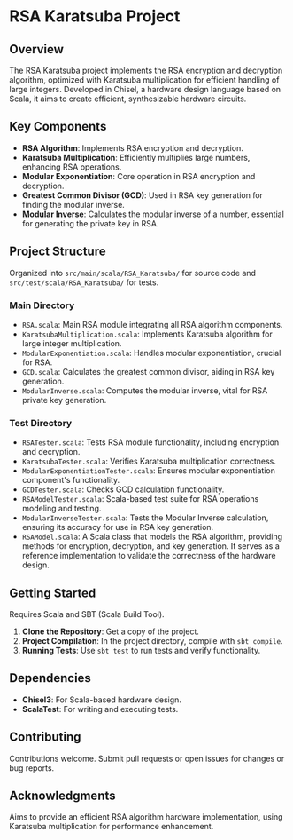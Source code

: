 # RSA Karatsuba Project

## Overview

The RSA Karatsuba project implements the RSA encryption and decryption algorithm, optimized with Karatsuba multiplication for efficient handling of large integers. Developed in Chisel, a hardware design language based on Scala, it aims to create efficient, synthesizable hardware circuits.

## Key Components

- **RSA Algorithm**: Implements RSA encryption and decryption.
- **Karatsuba Multiplication**: Efficiently multiplies large numbers, enhancing RSA operations.
- **Modular Exponentiation**: Core operation in RSA encryption and decryption.
- **Greatest Common Divisor (GCD)**: Used in RSA key generation for finding the modular inverse.
- **Modular Inverse**: Calculates the modular inverse of a number, essential for generating the private key in RSA.

## Project Structure

Organized into `src/main/scala/RSA_Karatsuba/` for source code and `src/test/scala/RSA_Karatsuba/` for tests.

### Main Directory

- `RSA.scala`: Main RSA module integrating all RSA algorithm components.
- `KaratsubaMultiplication.scala`: Implements Karatsuba algorithm for large integer multiplication.
- `ModularExponentiation.scala`: Handles modular exponentiation, crucial for RSA.
- `GCD.scala`: Calculates the greatest common divisor, aiding in RSA key generation.
- `ModularInverse.scala`: Computes the modular inverse, vital for RSA private key generation.

### Test Directory

- `RSATester.scala`: Tests RSA module functionality, including encryption and decryption.
- `KaratsubaTester.scala`: Verifies Karatsuba multiplication correctness.
- `ModularExponentiationTester.scala`: Ensures modular exponentiation component's functionality.
- `GCDTester.scala`: Checks GCD calculation functionality.
- `RSAModelTester.scala`: Scala-based test suite for RSA operations modeling and testing.
- `ModularInverseTester.scala`: Tests the Modular Inverse calculation, ensuring its accuracy for use in RSA key generation.
- `RSAModel.scala`: A Scala class that models the RSA algorithm, providing methods for encryption, decryption, and key generation. It serves as a reference implementation to validate the correctness of the hardware design.

## Getting Started

Requires Scala and SBT (Scala Build Tool).

1. **Clone the Repository**: Get a copy of the project.
2. **Project Compilation**: In the project directory, compile with `sbt compile`.
3. **Running Tests**: Use `sbt test` to run tests and verify functionality.

## Dependencies

- **Chisel3**: For Scala-based hardware design.
- **ScalaTest**: For writing and executing tests.

## Contributing

Contributions welcome. Submit pull requests or open issues for changes or bug reports.

## Acknowledgments

Aims to provide an efficient RSA algorithm hardware implementation, using Karatsuba multiplication for performance enhancement.

